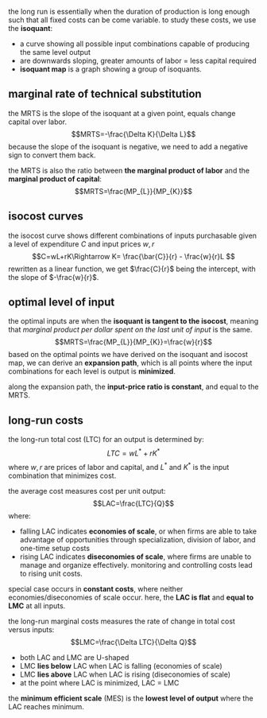 the long run is essentially when the duration of production is long enough such that all fixed costs can be come variable. to study these costs, we use the **isoquant**:
- a curve showing all possible input combinations capable of producing the same level output
- are downwards sloping, greater amounts of labor = less capital required
- **isoquant map** is a graph showing a group of isoquants.

## marginal rate of technical substitution
the MRTS is the slope of the isoquant at a given point, equals change capital over labor.
$$MRTS=-\frac{\Delta K}{\Delta L}$$
because the slope of the isoquant is negative, we need to add a negative sign to convert them back.

the MRTS is also the ratio between **the marginal product of labor** and the **marginal product of capital**:
$$MRTS=\frac{MP_{L}}{MP_{K}}$$
## isocost curves
the isocost curve shows different combinations of inputs purchasable given a level of expenditure $C$ and input prices $w, r$
$$C=wL+rK\Rightarrow K= \frac{\bar{C}}{r} - \frac{w}{r}L $$
rewritten as a linear function, we get $\frac{C}{r}$ being the intercept, with the slope of $-\frac{w}{r}$.

## optimal level of input
the optimal inputs are when the **isoquant is tangent to the isocost**, meaning that *marginal product per dollar spent on the last unit of input* is the same.
$$MRTS=\frac{MP_{L}}{MP_{K}}=\frac{w}{r}$$
based on the optimal points we have derived on the isoquant and isocost map, we can derive an **expansion path**, which is all points where the input combinations for each level is output is **minimized**.

along the expansion path, the **input-price ratio is constant**, and equal to the MRTS.


## long-run costs
the long-run total cost (LTC) for an output is determined by:
$$LTC=wL^{*} + rK^*$$
where $w, r$ are prices of labor and capital, and $L^{*}$ and $K^*$ is the input combination that minimizes cost.

the average cost measures cost per unit output:
$$LAC=\frac{LTC}{Q}$$
where:
- falling LAC indicates **economies of scale**, or when firms are able to take advantage of opportunities through specialization, division of labor, and one-time setup costs
- rising LAC indicates **diseconomies of scale**, where firms are unable to manage and organize effectively. monitoring and controlling costs lead to rising unit costs.

special case occurs in **constant costs**, where neither economies/diseconomies of scale occur. here, the **LAC is flat** and **equal to LMC** at all inputs.

the long-run marginal costs measures the rate of change in total cost versus inputs:
$$LMC=\frac{\Delta LTC}{\Delta Q}$$
- both LAC and LMC are U-shaped
- LMC **lies below** LAC when LAC is falling (economies of scale)
- LMC **lies above** LAC when LAC is rising (diseconomies of scale)
- at the point where LAC is minimized, LAC = LMC

the **minimum efficient scale** (MES) is the **lowest level of output** where the LAC reaches minimum.